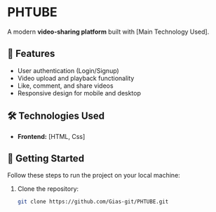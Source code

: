 # PHTUBE  

A modern **video-sharing platform** built with [Main Technology Used].

## 🌟 Features  

- User authentication (Login/Signup)  
- Video upload and playback functionality  
- Like, comment, and share videos  
- Responsive design for mobile and desktop  


## 🛠️ Technologies Used  

- **Frontend:** [HTML, Css]  




## 🚀 Getting Started  

Follow these steps to run the project on your local machine:  

1. Clone the repository:  
   ```bash  
   git clone https://github.com/Gias-git/PHTUBE.git  
